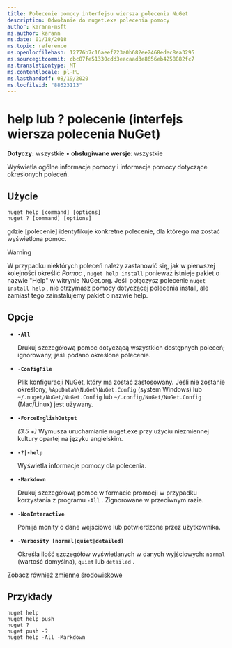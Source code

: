 ```yaml
---
title: Polecenie pomocy interfejsu wiersza polecenia NuGet
description: Odwołanie do nuget.exe polecenia pomocy
author: karann-msft
ms.author: karann
ms.date: 01/18/2018
ms.topic: reference
ms.openlocfilehash: 12776b7c16aeef223a0b682ee2468edec8ea3295
ms.sourcegitcommit: cbc87fe51330cdd3eacaad3e8656eb4258882fc7
ms.translationtype: MT
ms.contentlocale: pl-PL
ms.lasthandoff: 08/19/2020
ms.locfileid: "88623113"
---
```

# <a name="help-or--command-nuget-cli"></a>help lub ? polecenie (interfejs wiersza polecenia NuGet)

**Dotyczy:** wszystkie &bullet; **obsługiwane wersje**: wszystkie

Wyświetla ogólne informacje pomocy i informacje pomocy dotyczące określonych poleceń.

## <a name="usage"></a>Użycie

```cli
nuget help [command] [options]
nuget ? [command] [options]
```

gdzie [polecenie] identyfikuje konkretne polecenie, dla którego ma zostać wyświetlona pomoc.

> [!Warning]
> W przypadku niektórych poleceń należy zastanowić się, jak w pierwszej kolejności określić *Pomoc* , `nuget help install` ponieważ istnieje pakiet o nazwie "Help" w witrynie NuGet.org. Jeśli połączysz polecenie `nuget install help` , nie otrzymasz pomocy dotyczącej polecenia install, ale zamiast tego zainstalujemy pakiet o nazwie help.

## <a name="options"></a>Opcje

- **`-All`**

  Drukuj szczegółową pomoc dotyczącą wszystkich dostępnych poleceń; ignorowany, jeśli podano określone polecenie.

- **`-ConfigFile`**

  Plik konfiguracji NuGet, który ma zostać zastosowany. Jeśli nie zostanie określony, `%AppData%\NuGet\NuGet.Config` (system Windows) lub `~/.nuget/NuGet/NuGet.Config` lub `~/.config/NuGet/NuGet.Config` (Mac/Linux) jest używany.

- **`-ForceEnglishOutput`**

  *(3.5 +)* Wymusza uruchamianie nuget.exe przy użyciu niezmiennej kultury opartej na języku angielskim.

- **`-?|-help`**

  Wyświetla informacje pomocy dla polecenia.

- **`-Markdown`**

  Drukuj szczegółową pomoc w formacie promocji w przypadku korzystania z programu `-All` . Zignorowane w przeciwnym razie.

- **`-NonInteractive`**

  Pomija monity o dane wejściowe lub potwierdzone przez użytkownika.

- **`-Verbosity [normal|quiet|detailed]`**

  Określa ilość szczegółów wyświetlanych w danych wyjściowych: `normal` (wartość domyślna), `quiet` lub `detailed` .

Zobacz również [zmienne środowiskowe](cli-ref-environment-variables.md)

## <a name="examples"></a>Przykłady

```cli
nuget help
nuget help push
nuget ?
nuget push -?
nuget help -All -Markdown
```
